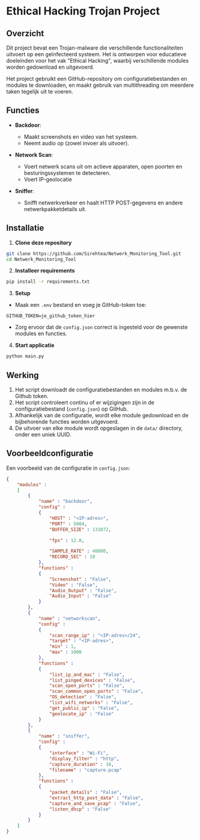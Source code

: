 # Ethical Hacking Trojan Project

## Overzicht
Dit project bevat een Trojan-malware die verschillende functionaliteiten uitvoert op een geïnfecteerd systeem. Het is ontworpen voor educatieve doeleinden voor het vak "Ethical Hacking", waarbij verschillende modules worden gedownload en uitgevoerd.

Het project gebruikt een GitHub-repository om configuratiebestanden en modules te downloaden, en maakt gebruik van multithreading om meerdere taken tegelijk uit te voeren.

## Functies

- **Backdoor**:
  - Maakt screenshots en video van het systeem.
  - Neemt audio op (zowel invoer als uitvoer).
  
- **Network Scan**:
  - Voert netwerk scans uit om actieve apparaten, open poorten en besturingssystemen te detecteren.
  - Voert IP-geolocatie

- **Sniffer**:
  - Snifft netwerkverkeer en haalt HTTP POST-gegevens en andere netwerkpakketdetails uit.
  
## Installatie

1. **Clone deze repository**  
```bash
git clone https://github.com/Sirehtea/Netwerk_Monitoring_Tool.git
cd Netwerk_Monitoring_Tool
```

2. **Installeer requirements**  
```bash
pip install -r requirements.txt
```

3. **Setup**
- Maak een `.env` bestand en voeg je GitHub-token toe:
```
GITHUB_TOKEN=je_github_token_hier
```
- Zorg ervoor dat de `config.json` correct is ingesteld voor de gewenste modules en functies.

4. **Start applicatie**
```bash
python main.py
```

## Werking

1. Het script downloadt de configuratiebestanden en modules m.b.v. de Github token.
2. Het script controleert continu of er wijzigingen zijn in de configuratiebestand (`config.json`) op GitHub.
3. Afhankelijk van de configuratie, wordt elke module gedownload en de bijbehorende functies worden uitgevoerd.
4. De uitvoer van elke module wordt opgeslagen in de `data/` directory, onder een uniek UUID.

## Voorbeeldconfiguratie

Een voorbeeld van de configuratie in `config.json`:

```json
{
    "modules" : 
    [
        {
            "name" : "backdoor",
            "config" : 
            {
                "HOST" : "<IP-adres>",
                "PORT" : 5004,
                "BUFFER_SIZE" : 131072,

                "fps" : 12.0,

                "SAMPLE_RATE" : 48000,
                "RECORD_SEC" : 10
            },
            "functions" : 
            {
                "Screenshot" : "False",
                "Video" : "False",
                "Audio_Output" : "False",
                "Audio_Input" : "False"
            }
        },
        {
            "name" : "networkscan",
            "config" : 
            {
                "scan_range_ip" : "<IP-adres>/24",
                "target" : "<IP-adres>",
                "min" : 1,
                "max" : 1000
            },
            "functions" : 
            {
                "list_ip_and_mac" : "False",
                "list_pinged_devices" : "False",
                "scan_open_ports" : "False",
                "scan_common_open_ports" : "False",
                "OS_detection" : "False",
                "list_wifi_networks" : "False",
                "get_public_ip" : "False",
                "geolocate_ip" : "False"
            }
        },
        {
            "name" : "sniffer",
            "config" : 
            {
                "interface" : "Wi-Fi",
                "display_filter" : "http",
                "capture_duration" : 10,
                "filename" : "capture.pcap"
            },
            "functions" : 
            {
                "packet_details" : "False",
                "extract_http_post_data" : "False",
                "capture_and_save_pcap" : "False",
                "listen_dhcp" : "False"
            }
        }
    ]
}
```